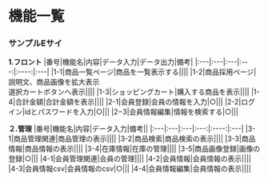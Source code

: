 # 機能一覧
### サンプルEサイ
**1.フロント**
|番号|機能名|内容|データ入力|データ出力|備考|
|:---|:---|:---|:---:|:----:|:---|
|1-1|商品一覧ページ|商品を一覧表示する||||
|1-2|商品採用ページ|説明文、商品画像を拡大表示<br>選択カートボタンへ表示||||
|1-3|ショッピングカート|購入する商品を表示||||
|1-4|合計金額|合計金額を表示||||
|2-1|会員登録|会員の情報を入力|○|||
|2-2|ログイン|idとパスワードを入力|○|||
|2−3|会員情報編集|情報を検索する|○|||

**２.管理**
|番号|機能名|内容|データ入力|備考||
|:---|:---|:---|:---:|:----:|:---|
|3-1|商品管理関連|商品管理の表示||||
|3-2|商品検索|商品検索の表示||||
|3-3|商品情報|商品情報の表示||||
|3-4|在庫情報|在庫の管理||||
|3-5|商品画像登録|画像の登録|○|||
|4-1|会員管理関連|会員の管理||||
|4-2|会員情報|会員情報の表示||||
|4-3|会員情報csv|会員情報のcsv|○|||
|4-4|会員情報編集|会員情報の表示||||
